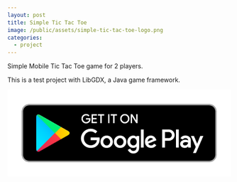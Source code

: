 ```yaml
---
layout: post
title: Simple Tic Tac Toe
image: /public/assets/simple-tic-tac-toe-logo.png
categories:
  - project
---
```


Simple Mobile Tic Tac Toe game for 2 players.

This is a test project with LibGDX, a Java game framework. 

<a href='https://play.google.com/store/apps/details?id=com.takasoft.simple_tic_tac_toe&hl=en'><img alt='Get it on Google Play' src='/public/assets/google-play-badge.png' class="google-play-badge"></a>
